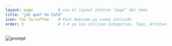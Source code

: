 ```yaml
---
layout: page           # usa el layout interno “page” del tema
title: "¿Un qué? Un Café"
icon: fas fa-coffee    # Font Awesome ya viene incluido
order: 5               # 1-4 ya los utilizan Categorías, Tags, Archives y About
---
```


![prompt](https://miro.medium.com/v2/resize:fit:1200/1*EPdXV6DAFtthI3w-d0XUcg.jpeg)

<script>
  /* redirige al cargar la página */
  location.replace("https://buymeacoffee.com/kesero");
  /* Si prefieres que se abra en otra pestaña: 
     window.open("https://buymeacoffee.com/TU_USUARIO","_blank");
  */
</script>
